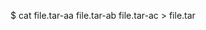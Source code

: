 <!-- post: 1970-09-26-manage-backups_unzip-your-backup -->


$ cat file.tar-aa file.tar-ab file.tar-ac &#62; file.tar
